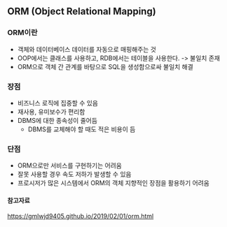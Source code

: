 ## ORM (Object Relational Mapping)

### ORM이란

- 객체와 데이터베이스 데이터를 자동으로 매핑해주는 것
- OOP에서는 클래스를 사용하고, RDB에서는 테이블을 사용한다. -> 불일치 존재
- ORM으로 객체 간 관계를 바탕으로 SQL을 생성함으로싸 불일치 해결

### 장점

- 비즈니스 로직에 집중할 수 있음
- 재사용, 유미보수가 편리함
- DBMS에 대한 종속성이 줄어듬
  - DBMS를 교체해야 할 때도 적은 비용이 듬

### 단점

- ORM으로만 서비스를 구현하기는 어려움
- 잘못 사용할 경우 속도 저하가 발생할 수 있음
- 프로시저가 많은 시스템에서 ORM의 객체 지향적인 장점을 활용하기 어려움

#### 참고자료

https://gmlwjd9405.github.io/2019/02/01/orm.html
